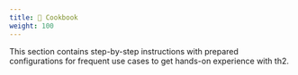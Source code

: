 ```yaml
---
title: 📖 Cookbook
weight: 100
---
```


This section contains step-by-step instructions with prepared configurations for frequent use cases to get hands-on experience with th2.

<!--more-->
